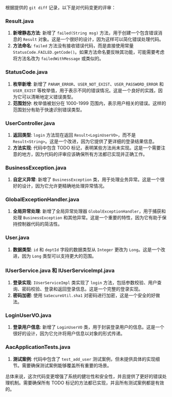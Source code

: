 根据提供的 `git diff` 记录，以下是对代码变更的评审：

### Result.java
1. **新增静态方法**: 新增了 `failed(String msg)` 方法，用于创建一个包含错误消息的 `Result` 对象。这是一个很好的设计，因为这样可以简化错误处理代码。
2. **方法命名**: `failed` 方法没有接收错误代码，而是直接使用常量 `StatusCode.FAILED.getCode()`。如果方法命名要反映其功能，可能需要考虑将方法名改为 `failedWithMessage` 或类似的。

### StatusCode.java
1. **枚举新增**: 新增了 `PARAM_ERROR`、`USER_NOT_EXIST`、`USER_PASSWORD_ERROR` 和 `USER_EXIST` 等枚举值，用于表示不同的错误情况。这是一个良好的实践，因为它可以清晰地定义错误类型。
2. **范围划分**: 枚举值被划分在 1000-1999 范围内，表示用户相关的错误。这样的范围划分有助于快速识别错误类型。

### UserController.java
1. **返回类型**: `login` 方法现在返回 `Result<LoginUserVO>`，而不是 `Result<String>`。这是一个改进，因为它提供了更详细的登录结果信息。
2. **方法实现**: 代码中包含 TODO 标记，表明某些方法尚未实现。这是一个需要注意的地方，因为代码的评审应该确保所有方法都已实现并正确工作。

### BusinessException.java
1. **自定义异常**: 新增了 `BusinessException` 类，用于处理业务异常。这是一个很好的设计，因为它允许更精确地处理异常情况。

### GlobalExceptionHandler.java
1. **全局异常处理**: 新增了全局异常处理器 `GlobalExceptionHandler`，用于捕获和处理 `BusinessException` 和其他异常。这是一个重要的特性，因为它有助于保持控制器代码的简洁性。

### User.java
1. **数据类型**: `id` 和 `deptId` 字段的数据类型从 `Integer` 更改为 `Long`。这是一个改进，因为 `Long` 类型可以支持更大的范围。

### IUserService.java 和 IUserServiceImpl.java
1. **登录实现**: `IUserServiceImpl` 类实现了 `login` 方法，包括参数校验、用户查询、密码校验、登录和返回登录信息。这是一个完整的登录实现。
2. **密码加密**: 使用 `SaSecureUtil.sha1` 对密码进行加密，这是一个安全的好做法。

### LoginUserVO.java
1. **登录用户信息**: 新增了 `LoginUserVO` 类，用于封装登录用户的信息。这是一个很好的设计，因为它允许将用户信息以对象的形式传递。

### AacApplicationTests.java
1. **测试案例**: 代码中包含了 `test_add_user` 测试案例，但未提供具体的实现细节。需要确保测试案例能够覆盖所有重要的场景。

总体来说，这次代码变更增强了系统的健壮性和安全性，并且提供了更好的错误处理机制。需要确保所有 TODO 标记的方法都已实现，并且所有测试案例都是有效的。
